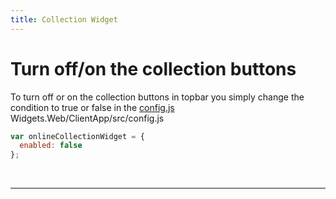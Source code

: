 ```yaml
---
title: Collection Widget
---
```


# Turn off/on the collection buttons

To turn off or on the collection buttons in topbar you simply change the condition to true or false in the [config.js](https://github.com/bcc-code/bcc-widgets/blob/master/Widgets.Web/ClientApp/src/config.js)
Widgets.Web/ClientApp/src/config.js

```js
var onlineCollectionWidget = {
  enabled: false
};
```

<br/>

---

<br/>
